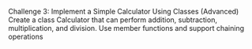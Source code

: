 Challenge 3: Implement a Simple Calculator Using Classes (Advanced)
 Create a class Calculator that can perform addition, subtraction, multiplication, and division. Use member functions and support chaining operations